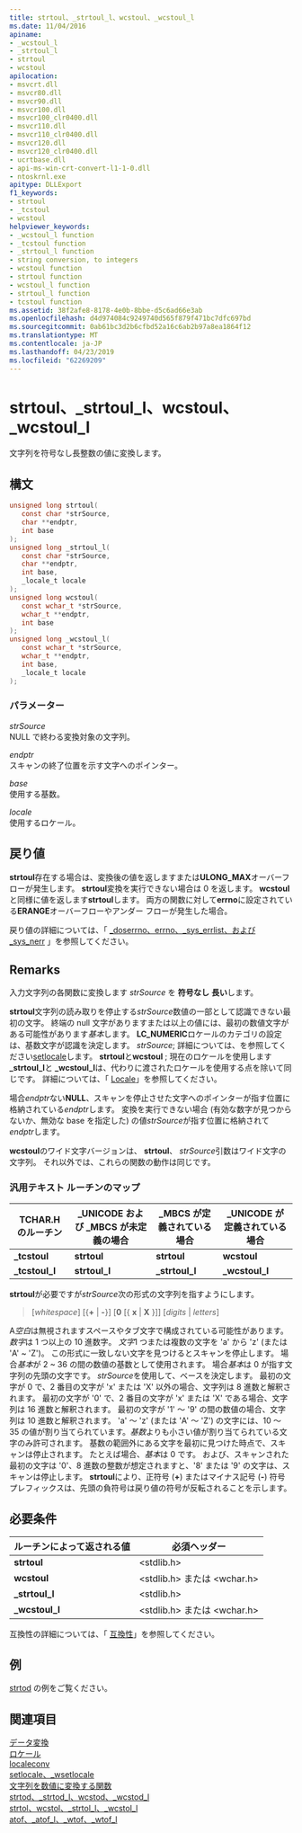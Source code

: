 ```yaml
---
title: strtoul、_strtoul_l、wcstoul、_wcstoul_l
ms.date: 11/04/2016
apiname:
- _wcstoul_l
- _strtoul_l
- strtoul
- wcstoul
apilocation:
- msvcrt.dll
- msvcr80.dll
- msvcr90.dll
- msvcr100.dll
- msvcr100_clr0400.dll
- msvcr110.dll
- msvcr110_clr0400.dll
- msvcr120.dll
- msvcr120_clr0400.dll
- ucrtbase.dll
- api-ms-win-crt-convert-l1-1-0.dll
- ntoskrnl.exe
apitype: DLLExport
f1_keywords:
- strtoul
- _tcstoul
- wcstoul
helpviewer_keywords:
- _wcstoul_l function
- _tcstoul function
- _strtoul_l function
- string conversion, to integers
- wcstoul function
- strtoul function
- wcstoul_l function
- strtoul_l function
- tcstoul function
ms.assetid: 38f2afe8-8178-4e0b-8bbe-d5c6ad66e3ab
ms.openlocfilehash: d4d974084c9249740d565f879f471bc7dfc697bd
ms.sourcegitcommit: 0ab61bc3d2b6cfbd52a16c6ab2b97a8ea1864f12
ms.translationtype: MT
ms.contentlocale: ja-JP
ms.lasthandoff: 04/23/2019
ms.locfileid: "62269209"
---
```

# <a name="strtoul-strtoull-wcstoul-wcstoull"></a>strtoul、_strtoul_l、wcstoul、_wcstoul_l

文字列を符号なし長整数の値に変換します。

## <a name="syntax"></a>構文

```C
unsigned long strtoul(
   const char *strSource,
   char **endptr,
   int base
);
unsigned long _strtoul_l(
   const char *strSource,
   char **endptr,
   int base,
   _locale_t locale
);
unsigned long wcstoul(
   const wchar_t *strSource,
   wchar_t **endptr,
   int base
);
unsigned long _wcstoul_l(
   const wchar_t *strSource,
   wchar_t **endptr,
   int base,
   _locale_t locale
);
```

### <a name="parameters"></a>パラメーター

*strSource*<br/>
NULL で終わる変換対象の文字列。

*endptr*<br/>
スキャンの終了位置を示す文字へのポインター。

*base*<br/>
使用する基数。

*locale*<br/>
使用するロケール。

## <a name="return-value"></a>戻り値

**strtoul**存在する場合は、変換後の値を返しますまたは**ULONG_MAX**オーバーフローが発生します。 **strtoul**変換を実行できない場合は 0 を返します。 **wcstoul**と同様に値を返します**strtoul**します。 両方の関数に対して**errno**に設定されている**ERANGE**オーバーフローやアンダー フローが発生した場合。

戻り値の詳細については、「 [_doserrno、errno、_sys_errlist、および _sys_nerr](../../c-runtime-library/errno-doserrno-sys-errlist-and-sys-nerr.md) 」を参照してください。

## <a name="remarks"></a>Remarks

入力文字列の各関数に変換します *strSource* を **符号なし** **長い**します。

**strtoul**文字列の読み取りを停止する*strSource*数値の一部として認識できない最初の文字。 終端の null 文字がありますまたは以上の値には、最初の数値文字がある可能性があります*基本*します。 **LC_NUMERIC**ロケールのカテゴリの設定は、基数文字が認識を決定します。 *strSource*; 詳細については、を参照してください[setlocale](setlocale-wsetlocale.md)します。 **strtoul**と**wcstoul** ; 現在のロケールを使用します **_strtoul_l**と **_wcstoul_l**は、代わりに渡されたロケールを使用する点を除いて同じです。 詳細については、「 [Locale](../../c-runtime-library/locale.md)」を参照してください。

場合*endptr*ない**NULL**、スキャンを停止させた文字へのポインターが指す位置に格納されている*endptr*します。 変換を実行できない場合 (有効な数字が見つからないか、無効な base を指定した) の値*strSource*が指す位置に格納されて*endptr*します。

**wcstoul**のワイド文字バージョンは、 **strtoul**、 *strSource*引数はワイド文字の文字列。 それ以外では、これらの関数の動作は同じです。

### <a name="generic-text-routine-mappings"></a>汎用テキスト ルーチンのマップ

|TCHAR.H のルーチン|_UNICODE および _MBCS が未定義の場合|_MBCS が定義されている場合|_UNICODE が定義されている場合|
|---------------------|------------------------------------|--------------------|-----------------------|
|**_tcstoul**|**strtoul**|**strtoul**|**wcstoul**|
|**_tcstoul_l**|**strtoul_l**|**_strtoul_l**|**_wcstoul_l**|

**strtoul**が必要ですが*strSource*次の形式の文字列を指すようにします。

> [*whitespace*] [{**+** &#124; **-**}] [**0** [{ **x** &#124; **X** }]] [*digits*  &#124; *letters*]

A*空白*は無視されますスペースやタブ文字で構成されている可能性があります。 *数字*は 1 つ以上の 10 進数字。 *文字*1 つまたは複数の文字を 'a' から 'z' (または 'A' ~ 'Z')。 この形式に一致しない文字を見つけるとスキャンを停止します。 場合*基本*が 2 ~ 36 の間の数値の基数として使用されます。 場合*基本*は 0 が指す文字列の先頭の文字です。 *strSource*を使用して、ベースを決定します。 最初の文字が 0 で、2 番目の文字が 'x' または 'X' 以外の場合、文字列は 8 進数と解釈されます。 最初の文字が '0' で、2 番目の文字が 'x' または 'X' である場合、文字列は 16 進数と解釈されます。 最初の文字が '1' ～ '9' の間の数値の場合、文字列は 10 進数と解釈されます。 'a' ～ 'z' (または 'A' ～ 'Z') の文字には、10 ～ 35 の値が割り当てられています。*基数*よりも小さい値が割り当てられている文字のみ許可されます。 基数の範囲外にある文字を最初に見つけた時点で、スキャンは停止されます。 たとえば場合、*基本*は 0 です。 および、スキャンされた最初の文字は '0'、8 進数の整数が想定されますと、'8' または '9' の文字は、スキャンは停止します。 **strtoul**により、正符号 (**+**) またはマイナス記号 (**-**) 符号プレフィックスは、先頭の負符号は戻り値の符号が反転されることを示します。

## <a name="requirements"></a>必要条件

|ルーチンによって返される値|必須ヘッダー|
|-------------|---------------------|
|**strtoul**|\<stdlib.h>|
|**wcstoul**|\<stdlib.h> または \<wchar.h>|
|**_strtoul_l**|\<stdlib.h>|
|**_wcstoul_l**|\<stdlib.h> または \<wchar.h>|

互換性の詳細については、「 [互換性](../../c-runtime-library/compatibility.md)」を参照してください。

## <a name="example"></a>例

[strtod](strtod-strtod-l-wcstod-wcstod-l.md) の例をご覧ください。

## <a name="see-also"></a>関連項目

[データ変換](../../c-runtime-library/data-conversion.md)<br/>
[ロケール](../../c-runtime-library/locale.md)<br/>
[localeconv](localeconv.md)<br/>
[setlocale、_wsetlocale](setlocale-wsetlocale.md)<br/>
[文字列を数値に変換する関数](../../c-runtime-library/string-to-numeric-value-functions.md)<br/>
[strtod、_strtod_l、wcstod、_wcstod_l](strtod-strtod-l-wcstod-wcstod-l.md)<br/>
[strtol、wcstol、_strtol_l、_wcstol_l](strtol-wcstol-strtol-l-wcstol-l.md)<br/>
[atof、_atof_l、_wtof、_wtof_l](atof-atof-l-wtof-wtof-l.md)<br/>

